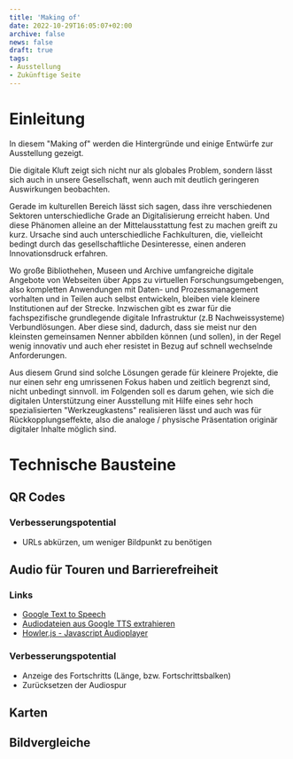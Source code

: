 ```yaml
---
title: 'Making of'
date: 2022-10-29T16:05:07+02:00
archive: false
news: false
draft: true
tags:
- Ausstellung
- Zukünftige Seite
---
```


# Einleitung

In diesem "Making of" werden die Hintergründe und einige Entwürfe zur Ausstellung gezeigt.

Die digitale Kluft zeigt sich nicht nur als globales Problem, sondern lässt sich auch in unsere Gesellschaft, wenn auch mit deutlich geringeren Auswirkungen beobachten.

Gerade im kulturellen Bereich lässt sich sagen, dass ihre verschiedenen Sektoren unterschiedliche Grade an Digitalisierung erreicht haben. Und diese Phänomen alleine an der Mittelausstattung fest zu machen greift zu kurz. Ursache sind auch unterschiedliche Fachkulturen, die, vielleicht bedingt durch das gesellschaftliche Desinteresse, einen anderen Innovationsdruck erfahren.

Wo große Bibliothehen, Museen und Archive umfangreiche digitale Angebote von Webseiten über Apps zu virtuellen Forschungsumgebengen, also kompletten Anwendungen mit Daten- und Prozessmanagement vorhalten und in Teilen auch selbst entwickeln, bleiben viele kleinere Institutionen auf der Strecke. Inzwischen gibt es zwar für die fachspezifische grundlegende digitale Infrastruktur (z.B Nachweissysteme) Verbundlösungen. Aber diese sind, dadurch, dass sie meist nur den kleinsten gemeinsamen Nenner abbilden können (und sollen), in der Regel wenig innovativ und auch eher resistet in Bezug auf schnell wechselnde Anforderungen.

Aus diesem Grund sind solche Lösungen gerade für kleinere Projekte, die nur einen sehr eng umrissenen Fokus haben und zeitlich begrenzt sind, nicht unbedingt sinnvoll. im Folgenden soll es darum gehen, wie sich die digitalen Unterstützung einer Ausstellung mit Hilfe eines sehr hoch spezialisierten "Werkzeugkastens" realisieren lässt und auch was für Rückkopplungseffekte, also die analoge / physische Präsentation originär digitaler Inhalte möglich sind.

# Technische Bausteine

## QR Codes

### Verbesserungspotential
 * URLs abkürzen, um weniger Bildpunkt zu benötigen

## Audio für Touren und Barrierefreiheit

### Links
 * [Google Text to Speech](https://cloud.google.com/text-to-speech)
 * [Audiodateien aus Google TTS extrahieren](https://superuser.com/a/1654611)
 * [Howler.js - Javascript Audioplayer](https://github.com/goldfire/howler.js)

### Verbesserungspotential
 * Anzeige des Fortschritts (Länge, bzw. Fortschrittsbalken)
 * Zurücksetzen der Audiospur

## Karten

## Bildvergleiche
